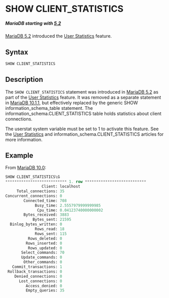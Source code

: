 # SHOW CLIENT_STATISTICS

##### MariaDB starting with [5.2](/kb/en/what-is-mariadb-52/)

[MariaDB 5.2](/kb/en/what-is-mariadb-52/) introduced the [User Statistics](/replication/optimization-and-tuning/query-optimizations/statistics-for-optimizing-queries/user-statistics/) feature.

## Syntax

```sql
SHOW CLIENT_STATISTICS
```

## Description

The `SHOW CLIENT_STATISTICS` statement was introduced in [MariaDB 5.2](/kb/en/what-is-mariadb-52/) as part of the [User Statistics](/replication/optimization-and-tuning/query-optimizations/statistics-for-optimizing-queries/user-statistics/) feature. It was removed as a separate statement in [MariaDB 10.1.1](/kb/en/mariadb-1011-release-notes/), but effectively replaced by the generic <a undefined>SHOW information_schema_table</a> statement. The <a undefined>information_schema.CLIENT_STATISTICS</a> table holds statistics about client connections.

The <a undefined>userstat</a> system variable must be set to 1 to activate this feature. See the [User Statistics](/replication/optimization-and-tuning/query-optimizations/statistics-for-optimizing-queries/user-statistics/) and <a undefined>information_schema.CLIENT_STATISTICS</a> articles for more information.

## Example

From [MariaDB 10.0](/kb/en/what-is-mariadb-100/):

```sql
SHOW CLIENT_STATISTICS\G
*************************** 1. row ***************************
                Client: localhost
     Total_connections: 35
Concurrent_connections: 0
        Connected_time: 708
             Busy_time: 2.5557979999999985
              Cpu_time: 0.04123740000000002
        Bytes_received: 3883
            Bytes_sent: 21595
  Binlog_bytes_written: 0
             Rows_read: 18
             Rows_sent: 115
          Rows_deleted: 0
         Rows_inserted: 0
          Rows_updated: 0
       Select_commands: 70
       Update_commands: 0
        Other_commands: 0
   Commit_transactions: 1
 Rollback_transactions: 0
    Denied_connections: 0
      Lost_connections: 0
         Access_denied: 0
         Empty_queries: 35
```
